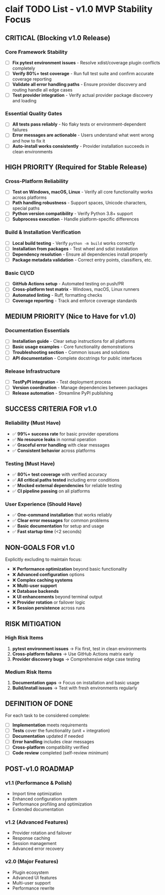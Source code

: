 # claif TODO List - v1.0 MVP Stability Focus

## CRITICAL (Blocking v1.0 Release)

### Core Framework Stability
- [ ] **Fix pytest environment issues** - Resolve xdist/coverage plugin conflicts completely
- [ ] **Verify 80%+ test coverage** - Run full test suite and confirm accurate coverage reporting
- [ ] **Validate all error handling paths** - Ensure provider discovery and routing handle all edge cases
- [ ] **Test provider integration** - Verify actual provider package discovery and loading

### Essential Quality Gates
- [ ] **All tests pass reliably** - No flaky tests or environment-dependent failures
- [ ] **Error messages are actionable** - Users understand what went wrong and how to fix it
- [ ] **Auto-install works consistently** - Provider installation succeeds in clean environments

## HIGH PRIORITY (Required for Stable Release)

### Cross-Platform Reliability
- [ ] **Test on Windows, macOS, Linux** - Verify all core functionality works across platforms
- [ ] **Path handling robustness** - Support spaces, Unicode characters, special paths
- [ ] **Python version compatibility** - Verify Python 3.8+ support
- [ ] **Subprocess execution** - Handle platform-specific differences

### Build & Installation Verification
- [ ] **Local build testing** - Verify `python -m build` works correctly
- [ ] **Installation from packages** - Test wheel and sdist installation
- [ ] **Dependency resolution** - Ensure all dependencies install properly
- [ ] **Package metadata validation** - Correct entry points, classifiers, etc.

### Basic CI/CD
- [ ] **GitHub Actions setup** - Automated testing on push/PR
- [ ] **Cross-platform test matrix** - Windows, macOS, Linux runners
- [ ] **Automated linting** - Ruff, formatting checks
- [ ] **Coverage reporting** - Track and enforce coverage standards

## MEDIUM PRIORITY (Nice to Have for v1.0)

### Documentation Essentials
- [ ] **Installation guide** - Clear setup instructions for all platforms
- [ ] **Basic usage examples** - Core functionality demonstrations
- [ ] **Troubleshooting section** - Common issues and solutions
- [ ] **API documentation** - Complete docstrings for public interfaces

### Release Infrastructure
- [ ] **TestPyPI integration** - Test deployment process
- [ ] **Version coordination** - Manage dependencies between packages
- [ ] **Release automation** - Streamline PyPI publishing

## SUCCESS CRITERIA FOR v1.0

### Reliability (Must Have)
- ✅ **99%+ success rate** for basic provider operations
- ✅ **No resource leaks** in normal operation
- ✅ **Graceful error handling** with clear messages
- ✅ **Consistent behavior** across platforms

### Testing (Must Have)
- ✅ **80%+ test coverage** with verified accuracy
- ✅ **All critical paths tested** including error conditions
- ✅ **Mocked external dependencies** for reliable testing
- ✅ **CI pipeline passing** on all platforms

### User Experience (Should Have)
- ✅ **One-command installation** that works reliably
- ✅ **Clear error messages** for common problems
- ✅ **Basic documentation** for setup and usage
- ✅ **Fast startup time** (<2 seconds)

## NON-GOALS FOR v1.0

Explicitly excluding to maintain focus:

- ❌ **Performance optimization** beyond basic functionality
- ❌ **Advanced configuration** options
- ❌ **Complex caching systems**
- ❌ **Multi-user support**
- ❌ **Database backends**
- ❌ **UI enhancements** beyond terminal output
- ❌ **Provider rotation** or failover logic
- ❌ **Session persistence** across runs

## RISK MITIGATION

### High Risk Items
1. **pytest environment issues** → Fix first, test in clean environments
2. **Cross-platform failures** → Use GitHub Actions matrix early
3. **Provider discovery bugs** → Comprehensive edge case testing

### Medium Risk Items  
1. **Documentation gaps** → Focus on installation and basic usage
2. **Build/install issues** → Test with fresh environments regularly

## DEFINITION OF DONE

For each task to be considered complete:

- [ ] **Implementation** meets requirements
- [ ] **Tests** cover the functionality (unit + integration)
- [ ] **Documentation** updated if needed
- [ ] **Error handling** includes clear messages
- [ ] **Cross-platform** compatibility verified
- [ ] **Code review** completed (self-review minimum)

## POST-v1.0 ROADMAP

### v1.1 (Performance & Polish)
- Import time optimization
- Enhanced configuration system
- Performance profiling and optimization
- Extended documentation

### v1.2 (Advanced Features)
- Provider rotation and failover
- Response caching
- Session management
- Advanced error recovery

### v2.0 (Major Features)
- Plugin ecosystem
- Advanced UI features
- Multi-user support
- Performance rewrite